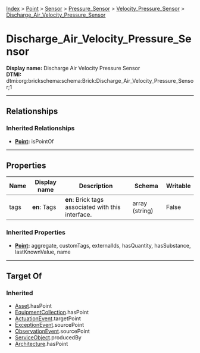[Index](../../../../Index.md) > [Point](../../../Point.md) > [Sensor](../../Sensor.md) > [Pressure_Sensor](../Pressure_Sensor.md) > [Velocity_Pressure_Sensor](Velocity_Pressure_Sensor.md) > [Discharge_Air_Velocity_Pressure_Sensor](#)
# Discharge_Air_Velocity_Pressure_Sensor

**Display name:** Discharge Air Velocity Pressure Sensor<br />
**DTMI:** dtmi:org:brickschema:schema:Brick:Discharge_Air_Velocity_Pressure_Sensor;1

---

## Relationships

### Inherited Relationships
* **[Point](../../../Point.md):** isPointOf

---

## Properties

|Name|Display name|Description|Schema|Writable|
|-|-|-|-|-|
|tags|**en**: Tags|**en**: Brick tags associated with this interface.|array (string)|False|
### Inherited Properties
* **[Point](../../../Point.md):** aggregate, customTags, externalIds, hasQuantity, hasSubstance, lastKnownValue, name

---

## Target Of
### Inherited
* [Asset](../../../../Asset/Asset.md).hasPoint
* [EquipmentCollection](../../../../Collection/EquipmentCollection.md).hasPoint
* [ActuationEvent](../../../../Event/PointEvent/ActuationEvent.md).targetPoint
* [ExceptionEvent](../../../../Event/PointEvent/ExceptionEvent.md).sourcePoint
* [ObservationEvent](../../../../Event/PointEvent/ObservationEvent.md).sourcePoint
* [ServiceObject](../../../../Information/ServiceObject/ServiceObject.md).producedBy
* [Architecture](../../../../Space/Architecture/Architecture.md).hasPoint
